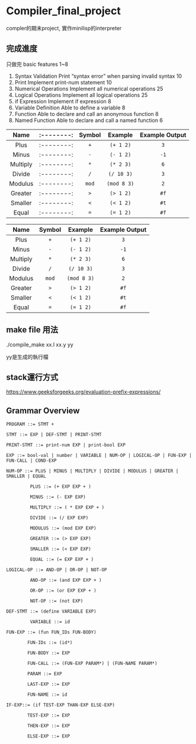# Compiler_final_project


compler的期末project, 實作minilisp的interpreter

## 完成進度
只做完 basic features 1~8

1. Syntax Validation Print “syntax error” when parsing invalid syntax 10
2. Print Implement print-num statement 10
3. Numerical Operations Implement all numerical operations 25
4. Logical Operations Implement all logical operations 25
5. if Expression Implement if expression 8
6. Variable Definition Able to define a variable 8
7. Function Able to declare and call an anonymous function 8
8. Named Function Able to declare and call a named function 6

|   Name   |:--------:| Symbol |   Example   | Example Output |
|:--------:|:--------:|:------:|:-----------:|:--------------:|
|   Plus   |:--------:|   `+`  |  `(+ 1 2)`  |       `3`      |
|   Minus  |:--------:|   `-`  |  `(- 1 2)`  |      `-1`      |
| Multiply |:--------:|   `*`  |  `(* 2 3)`  |       `6`      |
|  Divide  |:--------:|   `/`  |  `(/ 10 3)` |       `3`      |
|  Modulus |:--------:|  `mod` | `(mod 8 3)` |       `2`      |
|  Greater |:--------:|   `>`  |  `(> 1 2)`  |      `#f`      |
|  Smaller |:--------:|   `<`  |  `(< 1 2)`  |      `#t`      |
|   Equal  |:--------:|   `=`  |  `(= 1 2)`  |      `#f`      |

|   Name   | Symbol |   Example   | Example Output |
|:--------:|:------:|:-----------:|:--------------:|
|   Plus   |   `+`  |  `(+ 1 2)`  |       `3`      |
|   Minus  |   `-`  |  `(- 1 2)`  |      `-1`      |
| Multiply |   `*`  |  `(* 2 3)`  |       `6`      |
|  Divide  |   `/`  |  `(/ 10 3)` |       `3`      |
|  Modulus |  `mod` | `(mod 8 3)` |       `2`      |
|  Greater |   `>`  |  `(> 1 2)`  |      `#f`      |
|  Smaller |   `<`  |  `(< 1 2)`  |      `#t`      |
|   Equal  |   `=`  |  `(= 1 2)`  |      `#f`      |

## make file 用法
./compile_make xx.l xx.y yy

yy是生成的執行檔



## stack運行方式


https://www.geeksforgeeks.org/evaluation-prefix-expressions/


## Grammar Overview

<pre><code>PROGRAM ::= STMT +

STMT ::= EXP | DEF-STMT | PRINT-STMT

PRINT-STMT ::= print-num EXP | print-bool EXP

EXP ::= bool-val | number | VARIABLE | NUM-OP | LOGICAL-OP | FUN-EXP | FUN-CALL | COND-EXP

NUM-OP ::= PLUS | MINUS | MULTIPLY | DIVIDE | MODULUS | GREATER | SMALLER | EQUAL
      
         PLUS ::= (+ EXP EXP + )

         MINUS ::= (- EXP EXP)
       
         MULTIPLY ::= ( * EXP EXP + )
       
         DIVIDE ::= (/ EXP EXP)
       
         MODULUS ::= (mod EXP EXP)
       
         GREATER ::= (> EXP EXP)
       
         SMALLER ::= (< EXP EXP)
       
         EQUAL ::= (= EXP EXP + )
       
LOGICAL-OP ::= AND-OP | OR-OP | NOT-OP

         AND-OP ::= (and EXP EXP + )

         OR-OP ::= (or EXP EXP + )
       
         NOT-OP ::= (not EXP)
       
DEF-STMT ::= (define VARIABLE EXP)

         VARIABLE ::= id
         
FUN-EXP ::= (fun FUN_IDs FUN-BODY)
        
        FUN-IDs ::= (id*)

        FUN-BODY ::= EXP

        FUN-CALL ::= (FUN-EXP PARAM*) | (FUN-NAME PARAM*)

        PARAM ::= EXP
        
        LAST-EXP ::= EXP

        FUN-NAME ::= id

IF-EXP::= (if TEST-EXP THAN-EXP ELSE-EXP)

        TEST-EXP ::= EXP

        THEN-EXP ::= EXP

        ELSE-EXP ::= EXP
</code></pre>
